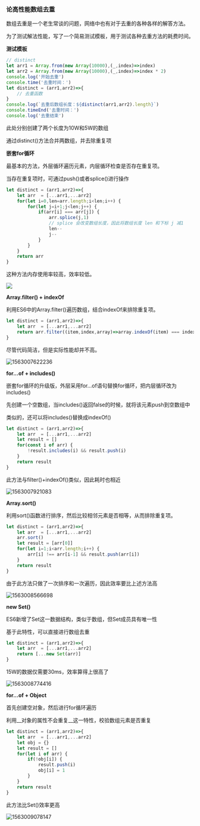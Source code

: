 ### 论高性能数组去重

数组去重是一个老生常谈的问题，网络中也有对于去重的各种各样的解答方法。

为了测试解法性能，写了一个简易测试模板，用于测试各种去重方法的耗费时间。

**测试模板**

```js
// distinct
let arr1 = Array.from(new Array(10000),(_,index)=>index)
let arr2 = Array.from(new Array(10000),(_,index)=>index * 2)
console.log('开始去重')
console.time('去重时间：')
let distinct = (arr1,arr2)=>{
    // 去重函数
}
console.log(`去重后数组长度：${distinct(arr1,arr2).length}`)
console.timeEnd('去重时间：')
console.log('去重结束')
```

此处分别创建了两个长度为10W和5W的数组

通过distinct()方法合并两数组，并去除重复项

**嵌套for循环**

最基本的方法，外层循环遍历元素，内层循环检查是否存在重复项。

当存在重复项时，可通过push()或者splice()进行操作

```js
let distinct = (arr1,arr2)=>{
    let arr  = [...arr1,...arr2]
    for(let i=0,len=arr.length;i<len;i++) {
        for(let j=i+1;j<len;j++) {
            if(arr[i] === arr[j]) {
               	arr.splice(j,1)
                // splice 会改变数组长度，因此将数组长度 len 和下标 j 减1
                len--
                j--
            }
        }
    }
    return arr
}
```

这种方法内存使用率较高，效率较低。

![](https://github.com/ytx1150328467/web_preview/blob/master/JavaScript相关/images/去重/1563007549015.png)

**Array.filter() + indexOf**

利用ES6中的Array.filter()遍历数组，结合indexOf来排除重复项。

```js
let distinct = (arr1,arr2)=>{
    let arr  = [...arr1,...arr2]
    return arr.filter((item,index,array)=>array.indexOf(item) === index)
}
```

尽管代码简洁，但是实际性能却并不高。

![1563007622236](https://github.com/ytx1150328467/web_preview/blob/master/JavaScript相关/images/去重/1563007622236.png)

**for...of + includes()**

嵌套for循环的升级版，外层采用for...of语句替换for循环，把内层循环改为includes()

先创建一个空数组，当includes()返回false的时候，就将该元素push到空数组中

类似的，还可以将includes()替换成indexOf()

```js
let distinct = (arr1,arr2)=>{
    let arr  = [...arr1,...arr2]
    let result = []
    for(const i of arr) {
        !result.includes(i) && result.push(i)
    }
    return result
}
```

此方法与filter()+indexOf()类似，因此耗时也相近

![1563007921083](https://github.com/ytx1150328467/web_preview/blob/master/JavaScript相关/images/去重/1563007921083.png)

**Array.sort()**

利用sort()函数进行排序，然后比较相邻元素是否相等，从而排除重复项。

```js
let distinct = (arr1,arr2)=>{
    let arr  = [...arr1,...arr2]
    arr.sort()
    let result = [arr[0]]
    for(let i=1;i<arr.length;i++) {
        arr[i] !== arr[i-1] && result.push(arr[i])
    }
    return result
}
```

由于此方法只做了一次排序和一次遍历，因此效率要比上述方法高

![1563008566698](https://github.com/ytx1150328467/web_preview/blob/master/JavaScript相关/images/去重/1563008566698.png)

**new Set()**

ES6新增了Set这一数据结构，类似于数组，但Set成员具有唯一性

基于此特性，可以直接进行数组去重

```js
let distinct = (arr1,arr2)=>{
    let arr  = [...arr1,...arr2]
    return [...new Set(arr)]
}
```

15W的数据仅需要30ms，效率算得上很高了

![1563008774416](https://github.com/ytx1150328467/web_preview/blob/master/JavaScript相关/images/去重/1563008774416.png)

**for...of + Object**

首先创建空对象，然后进行for循环遍历

利用__对象的属性不会重复__这一特性，校验数组元素是否重复

```js
let distinct = (arr1,arr2)=>{
    let arr  = [...arr1,...arr2]
    let obj = {}
    let result = []
    for(let i of arr) {
        if(!obj[i]) {
            result.push(i)
            obj[i] = 1
        }
    }
    return result
}
```

此方法比Set()效率更高

![1563009078147](https://github.com/ytx1150328467/web_preview/blob/master/JavaScript相关/images/去重/1563009078147.png)
